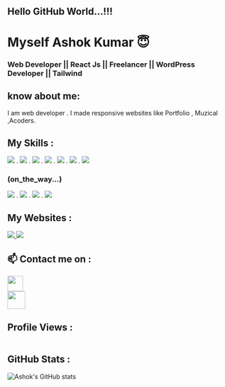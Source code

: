 ## Hello GitHub World...!!!

# Myself Ashok Kumar 😇

### Web Developer || React Js || Freelancer || WordPress Developer || Tailwind

## know about me:

I am web developer . I made responsive websites like Portfolio , Muzical ,Acoders.  


## My Skills :

<div>
  <a href=""><img src="https://www.vectorlogo.zone/logos/reactjs/reactjs-icon.svg" /></a>
.
  <a href=""><img src="https://www.vectorlogo.zone/logos/tailwindcss/tailwindcss-icon.svg" /></a>
.
  <a href=""><img src="https://www.vectorlogo.zone/logos/getbootstrap/getbootstrap-icon.svg" /></a>
.
  <a href=""><img src="https://www.vectorlogo.zone/logos/wordpress/wordpress-icon.svg" /></a>
.
  <a href=""><img src="https://www.vectorlogo.zone/logos/w3_html5/w3_html5-icon.svg" /></a>
.
  <a href=""><img src="https://www.vectorlogo.zone/logos/w3_css/w3_css-icon.svg" /></a>
.
  <a href=""><img src="https://www.vectorlogo.zone/logos/javascript/javascript-icon.svg" /></a>

</div>

### (on_the_way...)

<div>
  <a href=""><img src="https://www.vectorlogo.zone/logos/mongodb/mongodb-icon.svg" /></a>
.
<a href=""><img src="https://www.vectorlogo.zone/logos/expressjs/expressjs-icon.svg" /></a>
.
<a href=""><img src="https://www.vectorlogo.zone/logos/reactjs/reactjs-icon.svg" /></a>
.
<a href=""><img src="https://www.vectorlogo.zone/logos/nodejs/nodejs-icon.svg" /></a>

</div>


## My Websites :

<a href="https://footballloverz.netlify.app/">
  <img src="https://jst-my-resources.danishiqbal13.repl.co/Football%20Loverz.png" />
</a>

<a href="https://danfolio1.netlify.app/">
  <img src="https://jst-my-resources.danishiqbal13.repl.co/Danfolio.png" />
</a>


## 📫 Contact me on :

  <div>
    <a href="https://www.linkedin.com/in/ashok-kumar-28a278222">
    <img src="https://www.vectorlogo.zone/logos/linkedin/linkedin-icon.svg" width="35" height="35"/>
  </a>
  </div>
  <div>
    <a href="mailto:ashok.inkush2002@gmail.com">
    <img src="https://www.vectorlogo.zone/logos/gmail/gmail-icon.svg" width="40" height="40"/>
  </a>
  </div>
  


## Profile Views :

<img src="https://komarev.com/ghpvc/?username=ashok9838&style=flat-square&color=red" alt=""/>

## GitHub Stats :

![Ashok's GitHub stats](https://github-readme-stats.vercel.app/api?username=ashok9838&show_icons=true&theme=radical)
